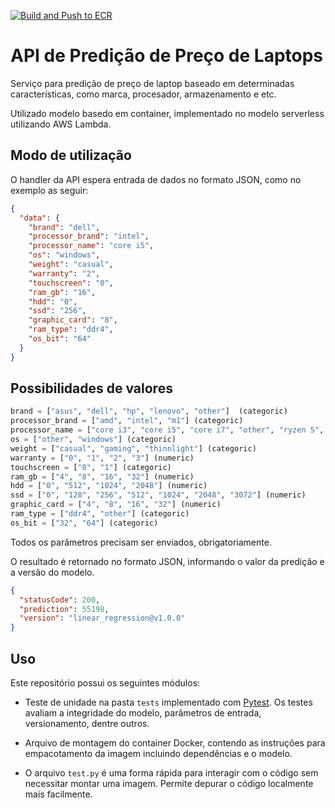 [![Build and Push to ECR](https://github.com/michelpf/fiap-ds-mlops-api-laptop-pricing/actions/workflows/deploy.yml/badge.svg)](https://github.com/michelpf/fiap-ds-mlops-api-laptop-pricing/actions/workflows/deploy.yml)

# API de Predição de Preço de Laptops

Serviço para predição de preço de laptop baseado em determinadas características, como marca, procesador, armazenamento e etc.

Utilizado modelo basedo em container, implementado no modelo serverless utilizando AWS Lambda.

## Modo de utilização

O handler da API espera entrada de dados no formato JSON, como no exemplo as seguir:

```json
{
  "data": {
    "brand": "dell",
    "processor_brand": "intel",
    "processor_name": "core i5",
    "os": "windows",
    "weight": "casual",
    "warranty": "2",
    "touchscreen": "0",
    "ram_gb": "16",
    "hdd": "0",
    "ssd": "256",
    "graphic_card": "8",
    "ram_type": "ddr4",
    "os_bit": "64"
  }
}
```

## Possibilidades de valores

```python
brand = ["asus", "dell", "hp", "lenovo", "other"]  (categoric)
processor_brand = ["amd", "intel", "m1"] (categoric)
processor_name = ["core i3", "core i5", "core i7", "other", "ryzen 5", "ryzen 7"] (categoric)
os = ["other", "windows"] (categoric)
weight = ["casual", "gaming", "thinnlight"] (categoric)
warranty = ["0", "1", "2", "3"] (numeric)
touchscreen = ["0", "1"] (categoric)
ram_gb = ["4", "8", "16", "32"] (numeric)
hdd = ["0", "512", "1024", "2048"] (numeric)
ssd = ["0", "128", "256", "512", "1024", "2048", "3072"] (numeric)
graphic_card = ["4", "8", "16", "32"] (numeric)
ram_type = ["ddr4", "other"] (categoric)
os_bit = ["32", "64"] (categoric)
```




Todos os parâmetros precisam ser enviados, obrigatoriamente.

O resultado é retornado no formato JSON, informando o valor da predição e a versão do modelo.

```json
{
  "statusCode": 200,
  "prediction": 55198,
  "version": "linear_regression@v1.0.0"
}
```

## Uso

Este repositório possui os seguintes módulos:

* Teste de unidade na pasta ```tests``` implementado com [Pytest](https://docs.pytest.org/en/7.4.x/).
Os testes avaliam a integridade do modelo, parâmetros de entrada, versionamento, dentre outros. 

* Arquivo de montagem do container Docker, contendo as instruções para empacotamento da imagem incluindo dependências e o modelo.

* O arquivo ```test.py``` é uma forma rápida para interagir com o código sem necessitar montar uma imagem. Permite depurar o código localmente mais facilmente.

